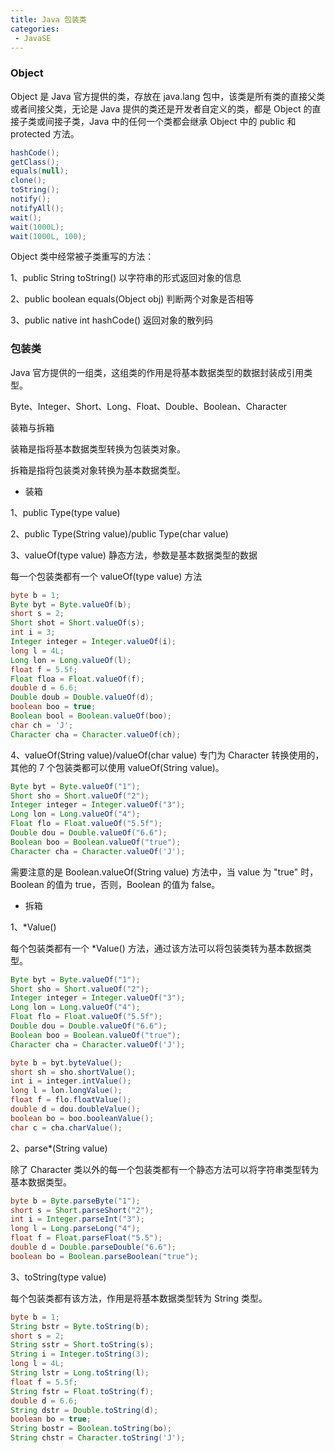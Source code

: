```yaml
---
title: Java 包装类
categories:
 - JavaSE
---
```



### Object

Object 是 Java 官方提供的类，存放在 java.lang 包中，该类是所有类的直接父类或者间接父类，无论是 Java 提供的类还是开发者自定义的类，都是 Object 的直接子类或间接子类，Java 中的任何一个类都会继承 Object 中的 public 和 protected 方法。

```java
hashCode();
getClass();
equals(null);
clone();
toString();
notify();
notifyAll();
wait();
wait(1000L);
wait(1000L, 100);
```

Object 类中经常被子类重写的方法：

1、public String toString()						以字符串的形式返回对象的信息

2、public boolean equals(Object obj)	判断两个对象是否相等

3、public native int hashCode()			  返回对象的散列码



### 包装类

Java 官方提供的一组类，这组类的作用是将基本数据类型的数据封装成引用类型。

Byte、Integer、Short、Long、Float、Double、Boolean、Character

装箱与拆箱

装箱是指将基本数据类型转换为包装类对象。

拆箱是指将包装类对象转换为基本数据类型。

- 装箱

1、public Type(type value)

2、public Type(String value)/public Type(char value)

3、valueOf(type value) 静态方法，参数是基本数据类型的数据

每一个包装类都有一个 valueOf(type value) 方法

```java
byte b = 1;
Byte byt = Byte.valueOf(b);
short s = 2;
Short shot = Short.valueOf(s);
int i = 3;
Integer integer = Integer.valueOf(i);
long l = 4L;
Long lon = Long.valueOf(l);
float f = 5.5f;
Float floa = Float.valueOf(f);
double d = 6.6;
Double doub = Double.valueOf(d);
boolean boo = true;
Boolean bool = Boolean.valueOf(boo);
char ch = 'J';
Character cha = Character.valueOf(ch);
```

4、valueOf(String value)/valueOf(char value) 专门为 Character 转换使用的，其他的 7 个包装类都可以使用 valueOf(String value)。

```java
Byte byt = Byte.valueOf("1");
Short sho = Short.valueOf("2");
Integer integer = Integer.valueOf("3");
Long lon = Long.valueOf("4");
Float flo = Float.valueOf("5.5f");
Double dou = Double.valueOf("6.6");
Boolean boo = Boolean.valueOf("true");
Character cha = Character.valueOf('J');
```

需要注意的是 Boolean.valueOf(String value) 方法中，当 value 为 "true" 时，Boolean 的值为 true，否则，Boolean 的值为 false。



- 拆箱

1、*Value()

每个包装类都有一个 *Value() 方法，通过该方法可以将包装类转为基本数据类型。

```java
Byte byt = Byte.valueOf("1");
Short sho = Short.valueOf("2");
Integer integer = Integer.valueOf("3");
Long lon = Long.valueOf("4");
Float flo = Float.valueOf("5.5f");
Double dou = Double.valueOf("6.6");
Boolean boo = Boolean.valueOf("true");
Character cha = Character.valueOf('J');

byte b = byt.byteValue();
short sh = sho.shortValue();
int i = integer.intValue();
long l = lon.longValue();
float f = flo.floatValue();
double d = dou.doubleValue();
boolean bo = boo.booleanValue();
char c = cha.charValue();
```

2、parse*(String value)

除了 Character 类以外的每一个包装类都有一个静态方法可以将字符串类型转为基本数据类型。

```java
byte b = Byte.parseByte("1");
short s = Short.parseShort("2");
int i = Integer.parseInt("3");
long l = Long.parseLong("4");
float f = Float.parseFloat("5.5");
double d = Double.parseDouble("6.6");
boolean bo = Boolean.parseBoolean("true");
```

3、toString(type value)

每个包装类都有该方法，作用是将基本数据类型转为 String 类型。

```java
byte b = 1;
String bstr = Byte.toString(b);
short s = 2;
String sstr = Short.toString(s);
String i = Integer.toString(3);
long l = 4L;
String lstr = Long.toString(l);
float f = 5.5f;
String fstr = Float.toString(f);
double d = 6.6;
String dstr = Double.toString(d);
boolean bo = true;
String bostr = Boolean.toString(bo);
String chstr = Character.toString('J');
```


